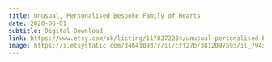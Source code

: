 ```yaml
---
title: Unusual, Personalised Bespoke Family of Hearts
date: 2020-06-01
subtitle: Digital Download
link: https://www.etsy.com/uk/listing/1178272284/unusual-personalised-bespoke-family-of
image: https://i.etsystatic.com/34641093/r/il/cff27b/3812097593/il_794xN.3812097593_9d6h.jpg
---
```

